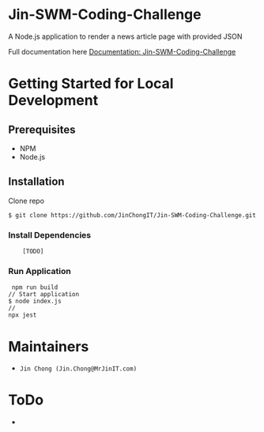 # Jin-SWM-Coding-Challenge

A Node.js application to render a news article page with provided JSON

Full documentation here [Documentation: Jin-SWM-Coding-Challenge](https://docs.google.com/document/d/1lFjd78ZBSuAuxywzAGThZcK9NmWLTK-q8zuIDYYdmKM)

# Getting Started for Local Development

## Prerequisites

- NPM
- Node.js

## Installation

Clone repo
```
$ git clone https://github.com/JinChongIT/Jin-SWM-Coding-Challenge.git
```

### Install Dependencies

```
    [TODO]
```

### Run Application
```
 npm run build
// Start application 
$ node index.js
//
npx jest
```

# Maintainers
* `Jin Chong (Jin.Chong@MrJinIT.com)`

# ToDo

- 
